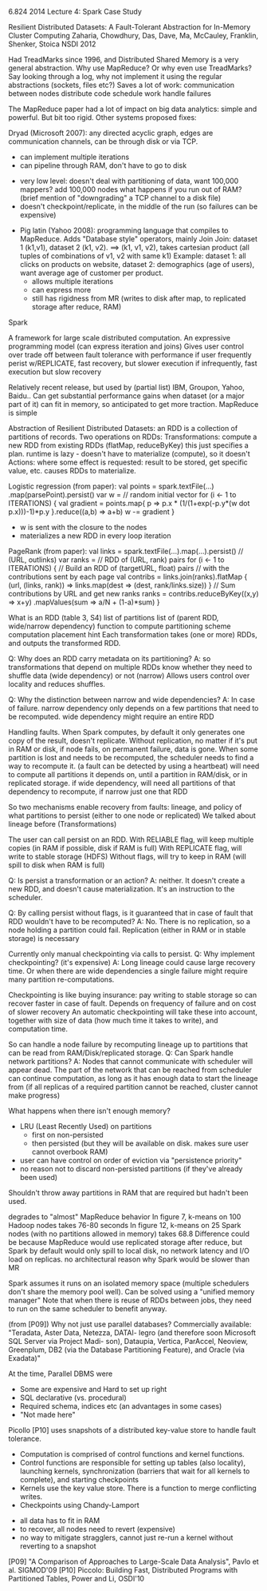 6.824 2014 Lecture 4: Spark Case Study

Resilient Distributed Datasets: A Fault-Tolerant Abstraction for In-Memory Cluster Computing
Zaharia, Chowdhury, Das, Dave, Ma, McCauley, Franklin, Shenker, Stoica
NSDI 2012

Had TreadMarks since 1996, and Distributed Shared Memory is a very general abstraction. Why use MapReduce? Or why even use TreadMarks?
Say looking through a log, why not implement it using the regular abstractions (sockets, files etc?)
  Saves a lot of work:
    communication between nodes
    distribute code
    schedule work
    handle failures


The MapReduce paper had a lot of impact on big data analytics: simple and powerful.
But bit too rigid. Other systems proposed fixes:

Dryad (Microsoft 2007): any directed acyclic graph, edges are communication channels, can be through disk or via TCP.
  + can implement multiple iterations
  + can pipeline through RAM, don't have to go to disk
  - very low level: 
      doesn't deal with partitioning of data, want 100,000 mappers? add 100,000 nodes
      what happens if you run out of RAM? (brief mention of "downgrading" a TCP channel to a disk file)
  - doesn't checkpoint/replicate, in the middle of the run (so failures can be expensive)

* Pig latin (Yahoo 2008): programming language that compiles to MapReduce. Adds "Database style" operators, mainly Join
Join: dataset 1 (k1,v1), dataset 2 (k1, v2). ==> (k1, v1, v2), takes cartesian product (all tuples of combinations of v1, v2 with same k1)
Example: dataset 1: all clicks on products on website, dataset 2: demographics (age of users), want average age of customer per product.
  + allows multiple iterations
  + can express more
  - still has rigidness from MR (writes to disk after map, to replicated storage after reduce, RAM)
  

Spark

A framework for large scale distributed computation. 
  An expressive programming model (can express iteration and joins)
  Gives user control over trade off between fault tolerance with performance
     if user frequently perist w/REPLICATE, fast recovery, but slower execution
     if infrequently, fast execution but slow recovery

Relatively recent release, but used by (partial list) IBM, Groupon, Yahoo, Baidu..
Can get substantial performance gains when dataset (or a major part of it) can fit in memory, so anticipated to get more traction.
MapReduce is simple

Abstraction of Resilient Distributed Datasets: an RDD is a collection of partitions of records.
Two operations on RDDs:
  Transformations: compute a new RDD from existing RDDs (flatMap, reduceByKey)
    this just specifies a plan. runtime is lazy - doesn't have to materialize (compute), so it doesn't
  Actions: where some effect is requested: result to be stored, get specific value, etc.
    causes RDDs to materialize.

Logistic regression (from paper):
val points = spark.textFile(...)
		.map(parsePoint).persist()
var w = // random initial vector
for (i <- 1 to ITERATIONS) {
    val gradient = points.map{ p =>
	p.x * (1/(1+exp(-p.y*(w dot p.x)))-1)*p.y
    }.reduce((a,b) => a+b)
    w -= gradient
}

* w is sent with the closure to the nodes
* materializes a new RDD in every loop iteration


PageRank (from paper):
val links = spark.textFile(...).map(...).persist() // (URL, outlinks)
var ranks = // RDD of (URL, rank) pairs
for (i <- 1 to ITERATIONS) {
  // Build an RDD of (targetURL, float) pairs
  // with the contributions sent by each page
  val contribs = links.join(ranks).flatMap {
     (url, (links, rank)) =>
    links.map(dest => (dest, rank/links.size))
}
// Sum contributions by URL and get new ranks
  ranks = contribs.reduceByKey((x,y) => x+y)
     .mapValues(sum => a/N + (1-a)*sum)
}


What is an RDD (table 3, S4)
  list of partitions
  list of (parent RDD, wide/narrow dependency)
  function to compute
  partitioning scheme
  computation placement hint
Each transformation takes (one or more) RDDs, and outputs the transformed RDD.

Q: Why does an RDD carry metadata on its partitioning?
A: so transformations that depend on multiple RDDs know whether they need to shuffle data (wide dependency) or not (narrow)
Allows users control over locality and reduces shuffles.

Q: Why the distinction between narrow and wide dependencies?
A: In case of failure.
  narrow dependency only depends on a few partitions that need to be recomputed.
  wide dependency might require an entire RDD

Handling faults.
When Spark computes, by default it only generates one copy of the result, doesn't replicate. Without replication, no matter if it's put in RAM or disk, if node fails, on permanent failure, data is gone.
When some partition is lost and needs to be recomputed, the scheduler needs to find a way to recompute it. (a fault can be detected by using a heartbeat)
  will need to compute all partitions it depends on, until a partition in RAM/disk, or in replicated storage.
  if wide dependency, will need all partitions of that dependency to recompute, if narrow just one that RDD
  
So two mechanisms enable recovery from faults: lineage, and policy of what partitions to persist (either to one node or replicated)
We talked about lineage before (Transformations)

The user can call persist on an RDD.
  With RELIABLE flag, will keep multiple copies (in RAM if possible, disk if RAM is full)
  With REPLICATE flag, will write to stable storage (HDFS)
  Without flags, will try to keep in RAM (will spill to disk when RAM is full)

Q: Is persist a transformation or an action?
A: neither. It doesn't create a new RDD, and doesn't cause materialization. It's an instruction to the scheduler.

Q: By calling persist without flags, is it guaranteed that in case of fault that RDD wouldn't have to be recomputed?
A: No. There is no replication, so a node holding a partition could fail.
Replication (either in RAM or in stable storage) is necessary

Currently only manual checkpointing via calls to persist.
Q: Why implement checkpointing? (it's expensive)
A: Long lineage could cause large recovery time. Or when there are wide dependencies a single failure might require many partition re-computations.

Checkpointing is like buying insurance: pay writing to stable storage so can recover faster in case of fault.
Depends on frequency of failure and on cost of slower recovery
An automatic checkpointing will take these into account, together with size of data (how much time it takes to write), and computation time.

So can handle a node failure by recomputing lineage up to partitions that can be read from RAM/Disk/replicated storage.
Q: Can Spark handle network partitions?
A: Nodes that cannot communicate with scheduler will appear dead. The part of the network that can be reached from scheduler can continue
  computation, as long as it has enough data to start the lineage from (if all replicas of a required partition cannot be reached, cluster
  cannot make progress)


What happens when there isn't enough memory?
  - LRU (Least Recently Used) on partitions
    - first on non-persisted
    - then persisted (but they will be available on disk. makes sure user cannot overbook RAM)
  - user can have control on order of eviction via "persistence priority"
  - no reason not to discard non-persisted partitions (if they've already been used)

Shouldn't throw away partitions in RAM that are required but hadn't been used.

degrades to "almost" MapReduce behavior 
In figure 7, k-means on 100 Hadoop nodes takes 76-80 seconds
In figure 12, k-means on 25 Spark nodes (with no partitions allowed in memory) takes 68.8
Difference could be because MapReduce would use replicated storage after reduce, but Spark by default would only spill to local disk, no network latency and I/O load on replicas.
no architectural reason why Spark would be slower than MR

Spark assumes it runs on an isolated memory space (multiple schedulers don't share the memory pool well).
Can be solved using a "unified memory manager"
Note that when there is reuse of RDDs between jobs, they need to run on the same scheduler to benefit anyway.



(from [P09])
Why not just use parallel databases? Commercially available: "Teradata, Aster Data, Netezza, DATAl-
legro (and therefore soon Microsoft SQL Server via Project Madi-
son), Dataupia, Vertica, ParAccel, Neoview, Greenplum, DB2 (via
the Database Partitioning Feature), and Oracle (via Exadata)"

At the time, Parallel DBMS were
 * Some are expensive and Hard to set up right
 * SQL declarative (vs. procedural)
 * Required schema, indices etc (an advantages in some cases)
 * "Not made here"


Picollo [P10] uses snapshots of a distributed key-value store to handle fault tolerance.
- Computation is comprised of control functions and kernel functions.
- Control functions are responsible for setting up tables (also locality), launching kernels, synchronization (barriers that wait for all kernels to complete), and starting checkpoints
- Kernels use the key value store. There is a function to merge conflicting writes.
- Checkpoints using Chandy-Lamport
* all data has to fit in RAM
* to recover, all nodes need to revert (expensive)
* no way to mitigate stragglers, cannot just re-run a kernel without reverting to a snapshot



[P09] "A Comparison of Approaches to Large-Scale Data Analysis", Pavlo et al. SIGMOD'09
[P10] Piccolo: Building Fast, Distributed Programs with Partitioned Tables, Power and Li, OSDI'10
